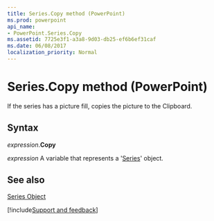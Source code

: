 ```yaml
---
title: Series.Copy method (PowerPoint)
ms.prod: powerpoint
api_name:
- PowerPoint.Series.Copy
ms.assetid: 7725e3f1-a3a8-9d03-db25-ef6b6ef31caf
ms.date: 06/08/2017
localization_priority: Normal
---
```



# Series.Copy method (PowerPoint)

If the series has a picture fill, copies the picture to the Clipboard.


## Syntax

_expression_.**Copy**

_expression_ A variable that represents a '[Series](PowerPoint.Series.md)' object.


## See also


[Series Object](PowerPoint.Series.md)

[!include[Support and feedback](~/includes/feedback-boilerplate.md)]